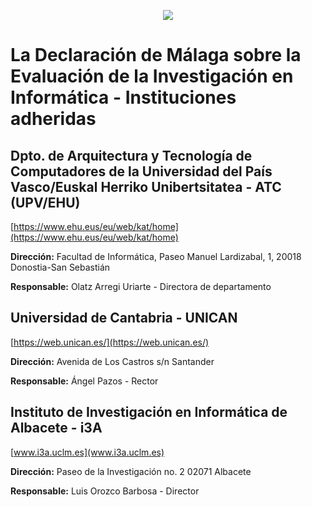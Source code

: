 <p align="center"><a href="https://declaracionmalaga2020.github.io/"><img src="https://user-images.githubusercontent.com/26405870/93817565-75640700-fc59-11ea-9c58-fd101f4ec5e0.png" /></a></p>

# La Declaración de Málaga sobre la Evaluación de la Investigación en Informática - Instituciones adheridas

## Dpto. de Arquitectura y Tecnología de Computadores de la Universidad del País Vasco/Euskal Herriko Unibertsitatea - ATC (UPV/EHU)
[https://www.ehu.eus/eu/web/kat/home](https://www.ehu.eus/eu/web/kat/home)

**Dirección:**    Facultad de Informática, Paseo Manuel Lardizabal, 1, 20018
                  Donostia-San Sebastián

**Responsable:**  Olatz Arregi Uriarte - Directora de departamento
              
## Universidad de Cantabria - UNICAN
[https://web.unican.es/](https://web.unican.es/)

**Dirección:**    Avenida de Los Castros s/n
                  Santander

**Responsable:**  Ángel Pazos - Rector

## Instituto de Investigación en Informática de Albacete - i3A
[www.i3a.uclm.es](www.i3a.uclm.es)

**Dirección:**     Paseo de la Investigación no. 2  02071
                   Albacete

**Responsable:**   Luis Orozco Barbosa - Director
